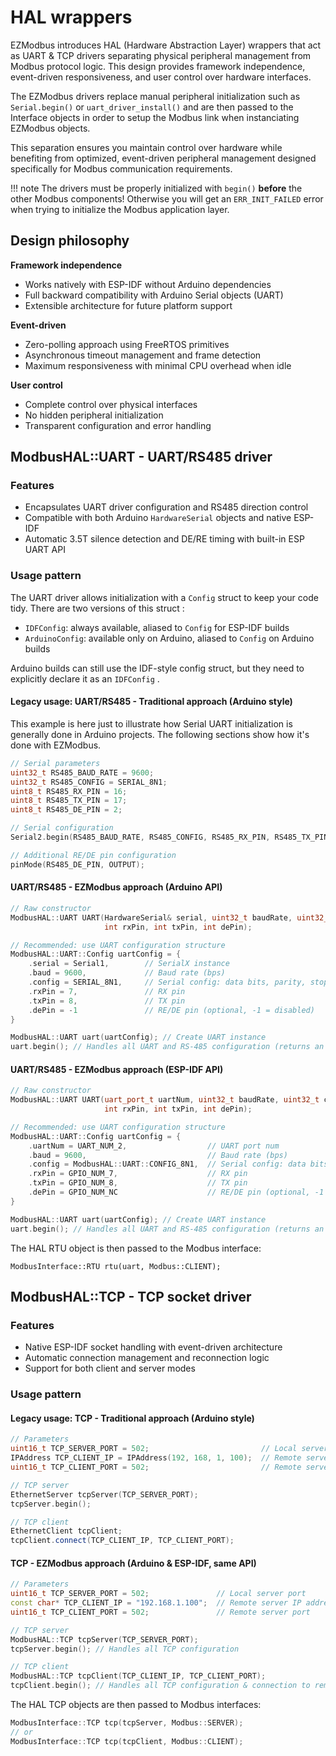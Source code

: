 # HAL wrappers

EZModbus introduces HAL (Hardware Abstraction Layer) wrappers that act as UART & TCP drivers separating physical peripheral management from Modbus protocol logic. This design provides framework independence, event-driven responsiveness, and user control over hardware interfaces.

The EZModbus drivers replace manual peripheral initialization such as `Serial.begin()` or `uart_driver_install()` and are then passed to the Interface objects in order to setup the Modbus link when instanciating EZModbus objects.

This separation ensures you maintain control over hardware while benefiting from optimized, event-driven peripheral management designed specifically for Modbus communication requirements.

!!! note
    The drivers must be properly initialized with `begin()` **before** the other Modbus components! Otherwise you will get an `ERR_INIT_FAILED` error when trying to initialize the Modbus application layer.

## Design philosophy

**Framework independence**

* Works natively with ESP-IDF without Arduino dependencies
* Full backward compatibility with Arduino Serial objects (UART)
* Extensible architecture for future platform support

**Event-driven**

* Zero-polling approach using FreeRTOS primitives
* Asynchronous timeout management and frame detection
* Maximum responsiveness with minimal CPU overhead when idle

**User control**

* Complete control over physical interfaces
* No hidden peripheral initialization
* Transparent configuration and error handling

## ModbusHAL::UART - UART/RS485 driver

### Features

* Encapsulates UART driver configuration and RS485 direction control
* Compatible with both Arduino `HardwareSerial` objects and native ESP-IDF
* Automatic 3.5T silence detection and DE/RE timing with built-in ESP UART API

### **Usage pattern**

The UART driver allows initialization with a `Config` struct to keep your code tidy. There are two versions of this struct :

* `IDFConfig`: always available, aliased to `Config` for ESP-IDF builds
* `ArduinoConfig`: available only on Arduino, aliased to `Config` on Arduino builds

Arduino builds can still use the IDF-style config struct, but they need to explicitly declare it as an `IDFConfig` .

#### Legacy usage: UART/RS485 - Traditional approach (Arduino style)

This example is here just to illustrate how Serial UART initialization is generally done in Arduino projects. The following sections show how it's done with EZModbus.

```cpp
// Serial parameters
uint32_t RS485_BAUD_RATE = 9600;
uint32_t RS485_CONFIG = SERIAL_8N1;
uint8_t RS485_RX_PIN = 16;
uint8_t RS485_TX_PIN = 17;
uint8_t RS485_DE_PIN = 2;

// Serial configuration
Serial2.begin(RS485_BAUD_RATE, RS485_CONFIG, RS485_RX_PIN, RS485_TX_PIN);

// Additional RE/DE pin configuration
pinMode(RS485_DE_PIN, OUTPUT);
```

#### UART/RS485 - EZModbus approach (Arduino API)

```cpp
// Raw constructor
ModbusHAL::UART UART(HardwareSerial& serial, uint32_t baudRate, uint32_t config, 
                     int rxPin, int txPin, int dePin);

// Recommended: use UART configuration structure
ModbusHAL::UART::Config uartConfig = {
    .serial = Serial1,        // SerialX instance
    .baud = 9600,             // Baud rate (bps)
    .config = SERIAL_8N1,     // Serial config: data bits, parity, stop bits
    .rxPin = 7,               // RX pin        
    .txPin = 8,               // TX pin
    .dePin = -1               // RE/DE pin (optional, -1 = disabled)
}

ModbusHAL::UART uart(uartConfig); // Create UART instance
uart.begin(); // Handles all UART and RS-485 configuration (returns an esp_err_t)
```

#### UART/RS485 - EZModbus approach (ESP-IDF API)

```cpp
// Raw constructor
ModbusHAL::UART UART(uart_port_t uartNum, uint32_t baudRate, uint32_t config, 
                     int rxPin, int txPin, int dePin);

// Recommended: use UART configuration structure
ModbusHAL::UART::Config uartConfig = {
    .uartNum = UART_NUM_2,                  // UART port num
    .baud = 9600,                           // Baud rate (bps)
    .config = ModbusHAL::UART::CONFIG_8N1,  // Serial config: data bits, parity, stop bits
    .rxPin = GPIO_NUM_7,                    // RX pin        
    .txPin = GPIO_NUM_8,                    // TX pin
    .dePin = GPIO_NUM_NC                    // RE/DE pin (optional, -1 = disabled)
}

ModbusHAL::UART uart(uartConfig); // Create UART instance
uart.begin(); // Handles all UART and RS-485 configuration (returns an esp_err_t)
```

The HAL RTU object is then passed to the Modbus interface:

```
ModbusInterface::RTU rtu(uart, Modbus::CLIENT);
```



## ModbusHAL::TCP - TCP socket driver

### Features

* Native ESP-IDF socket handling with event-driven architecture
* Automatic connection management and reconnection logic
* Support for both client and server modes

### Usage pattern

#### Legacy usage: TCP - Traditional approach (Arduino style)

```cpp
// Parameters
uint16_t TCP_SERVER_PORT = 502;                         // Local server port
IPAddress TCP_CLIENT_IP = IPAddress(192, 168, 1, 100);  // Remote server IP address
uint16_t TCP_CLIENT_PORT = 502;                         // Remote server port

// TCP server
EthernetServer tcpServer(TCP_SERVER_PORT);
tcpServer.begin();

// TCP client
EthernetClient tcpClient;
tcpClient.connect(TCP_CLIENT_IP, TCP_CLIENT_PORT);
```

#### TCP - EZModbus approach (Arduino & ESP-IDF, same API)

```cpp
// Parameters
uint16_t TCP_SERVER_PORT = 502;               // Local server port
const char* TCP_CLIENT_IP = "192.168.1.100";  // Remote server IP address
uint16_t TCP_CLIENT_PORT = 502;               // Remote server port

// TCP server
ModbusHAL::TCP tcpServer(TCP_SERVER_PORT);
tcpServer.begin(); // Handles all TCP configuration

// TCP client
ModbusHAL::TCP tcpClient(TCP_CLIENT_IP, TCP_CLIENT_PORT);
tcpClient.begin(); // Handles all TCP configuration & connection to remote server (returns a bool)
```

The HAL TCP objects are then passed to Modbus interfaces:

```cpp
ModbusInterface::TCP tcp(tcpServer, Modbus::SERVER);
// or
ModbusInterface::TCP tcp(tcpClient, Modbus::CLIENT);
```
